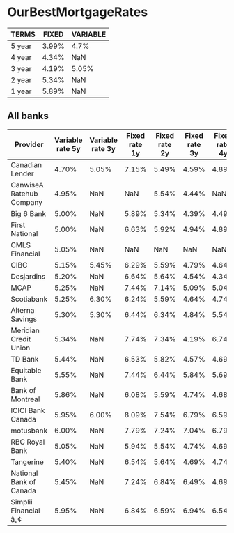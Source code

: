 # OurBestMortgageRates
| TERMS | FIXED  | VARIABLE |
|-------|--------|----------|
| 5 year | 3.99% | 4.7%     |
| 4 year | 4.34% | NaN      |
| 3 year | 4.19% | 5.05%    |
| 2 year | 5.34% | NaN      |
| 1 year | 5.89% | NaN      |

## All banks
| Provider                     | Variable rate 5y | Variable rate 3y | Fixed rate 1y | Fixed rate 2y | Fixed rate 3y | Fixed rate 4y | Fixed rate 5y |
|------------------------------|-------------------|-------------------|----------------|----------------|----------------|----------------|----------------|
| Canadian Lender              | 4.70%             | 5.05%             | 7.15%          | 5.49%          | 4.59%          | 4.89%          | 3.99%          |
| CanwiseA Ratehub Company     | 4.95%             | NaN               | NaN            | 5.54%          | 4.44%          | NaN            | 4.29%          |
| Big 6 Bank                   | 5.00%             | NaN               | 5.89%          | 5.34%          | 4.39%          | 4.49%          | 4.44%          |
| First National               | 5.00%             | NaN               | 6.63%          | 5.92%          | 4.94%          | 4.89%          | 4.54%          |
| CMLS Financial               | 5.05%             | NaN               | NaN            | NaN            | NaN            | NaN            | 4.44%          |
| CIBC                         | 5.15%             | 5.45%             | 6.29%          | 5.59%          | 4.79%          | 4.64%          | 4.34%          |
| Desjardins                   | 5.20%             | NaN               | 6.64%          | 5.64%          | 4.54%          | 4.34%          | 4.29%          |
| MCAP                         | 5.25%             | NaN               | 7.44%          | 7.14%          | 5.09%          | 5.04%          | 4.74%          |
| Scotiabank                  | 5.25%             | 6.30%             | 6.24%          | 5.59%          | 4.64%          | 4.74%          | 4.69%          |
| Alterna Savings              | 5.30%             | 5.30%             | 6.44%          | 6.34%          | 4.84%          | 5.54%          | 4.69%          |
| Meridian Credit Union        | 5.34%             | NaN               | 7.74%          | 7.34%          | 4.19%          | 6.74%          | 4.09%          |
| TD Bank                      | 5.44%             | NaN               | 6.53%          | 5.82%          | 4.57%          | 4.69%          | 4.49%          |
| Equitable Bank               | 5.55%             | NaN               | 7.44%          | 6.44%          | 5.84%          | 5.69%          | 5.09%          |
| Bank of Montreal             | 5.86%             | NaN               | 6.08%          | 5.59%          | 4.74%          | 4.68%          | 4.45%          |
| ICICI Bank Canada            | 5.95%             | 6.00%             | 8.09%          | 7.54%          | 6.79%          | 6.59%          | 5.99%          |
| motusbank                    | 6.00%             | NaN               | 7.79%          | 7.24%          | 7.04%          | 6.79%          | 6.69%          |
| RBC Royal Bank               | 5.05%             | NaN               | 5.94%          | 5.54%          | 4.74%          | 4.69%          | 4.44%          |
| Tangerine                    | 5.40%             | NaN               | 6.54%          | 5.64%          | 4.69%          | 4.74%          | 4.79%          |
| National Bank of Canada      | 5.45%             | NaN               | 7.24%          | 6.84%          | 6.49%          | 4.69%          | 4.69%          |
| Simplii Financial â„¢       | 5.95%             | NaN               | 6.84%          | 6.59%          | 6.94%          | 6.54%          | 4.34%          |
